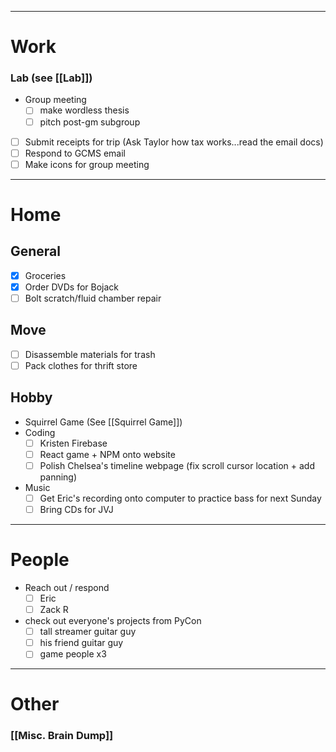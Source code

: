  ---
# Work
### Lab (see [[Lab]])
-  Group meeting
	- [ ] make wordless thesis
	- [ ] pitch post-gm subgroup
- [ ] Submit receipts for trip (Ask Taylor how tax works...read the email docs)
- [ ] Respond to GCMS email
- [ ] Make icons for group meeting

---
# Home

## General
 - [x] Groceries
 - [x] Order DVDs for Bojack
 - [ ] Bolt scratch/fluid chamber repair
## Move

 - [ ] Disassemble materials for trash
 - [ ] Pack clothes for thrift store
## Hobby
- Squirrel Game (See [[Squirrel Game]])
- Coding
	 - [ ] Kristen Firebase
	 - [ ] React game + NPM onto website
	 - [ ] Polish Chelsea's timeline webpage (fix scroll cursor location + add panning)
- Music
	- [ ] Get Eric's recording onto computer to practice bass for next Sunday
	- [ ] Bring CDs for JVJ

---
# People

 - Reach out / respond
	 - [ ] Eric
	 - [ ] Zack R
 - check out everyone's projects from PyCon
	 - [ ] tall streamer guitar guy
	 - [ ] his friend guitar guy
	 - [ ] game people x3

---
# Other
### [[Misc. Brain Dump]]